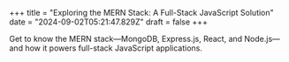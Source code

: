 +++
title = "Exploring the MERN Stack: A Full-Stack JavaScript Solution"
date = "2024-09-02T05:21:47.829Z"
draft = false
+++

  Get to know the MERN stack—MongoDB, Express.js, React, and Node.js—and how it powers full-stack JavaScript applications.
        